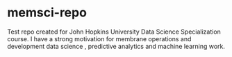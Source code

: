 # memsci-repo
Test repo created for John Hopkins University Data Science Specialization course. I have a strong motivation for membrane operations and development data science , predictive analytics and machine learning work.
